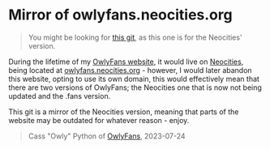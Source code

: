 # Mirror of owlyfans.neocities.org

> You might be looking for [this git](https://github.com/DynTylluan/owly.fans), as this one is for the Neocities' version.

During the lifetime of my [OwlyFans website](https://owly.fans), it would live on [Neocities](https://neocities.org), being located at [owlyfans.neocities.org](https://owlyfans.neocities.org) - however, I would later abandon this website, opting to use its own domain, this would effectively mean that there are two versions of OwlyFans; the Neocities one that is now not being updated and the .fans version.

This git is a mirror of the Neocities version, meaning that parts of the website may be outdated for whatever reason - enjoy.

> Cass "Owly" Python of [OwlyFans](https://owly.fans), 2023-07-24